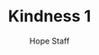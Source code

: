 ---
image: /assets/img/kl/kl_kindness_1.png
title: Kindness 1
number: 1
categories:
  - Meditations
  - Virtues
  - Kindness
author: Hope Staff
notes: Kindness 1
embed: >-
  EMBED_GOES_HERE
transcript: >-
  SOME LINES OF TEXT START HERE
---
